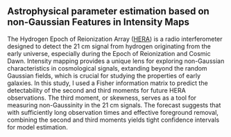 ## Astrophysical parameter estimation based on non-Gaussian Features in Intensity Maps
The Hydrogen Epoch of Reionization Array ([HERA](https://reionization.org/)) is a radio interferometer designed to detect the 21 cm signal from hydrogen originating from the early universe, especially during the Epoch of Reionization and Cosmic Dawn. Intensity mapping provides a unique lens for exploring non-Gaussian characteristics in cosmological signals, extanding beyond the random Gaussian fields, which is crucial for studying the properties of early galaxies. In this study, I used a Fisher information matrix to predict the detectability of the second and third moments for future HERA observations. The third moment, or skewness, serves as a tool for measuring non-Gaussinity in the 21 cm signals. The forecast suggests that with sufficiently long observation times and effective foreground removal, combining the second and third moments yields tight confidence intervals for model estimation.
